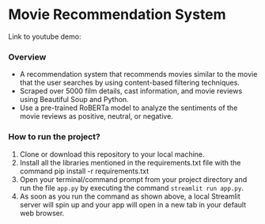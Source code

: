 # Movie Recommendation System
Link to youtube demo:

### Overview
* A recommendation system that recommends movies similar to the movie that the user searches by using content-based filtering techniques.
* Scraped over 5000 film details, cast information, and movie reviews using Beautiful Soup and Python.
* Use a pre-trained RoBERTa model to analyze the sentiments of the movie reviews as positive, neutral, or negative.

### How to run the project?
1. Clone or download this repository to your local machine.
2. Install all the libraries mentioned in the requirements.txt file with the command pip install -r requirements.txt
3. Open your terminal/command prompt from your project directory and run the file `app.py` by executing the command `streamlit run app.py`.
4. As soon as you run the command as shown above, a local Streamlit server will spin up and your app will open in a new tab in your default web browser.
